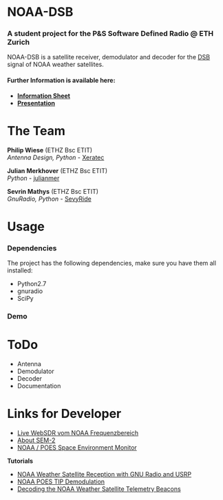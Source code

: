 # NOAA-DSB

### A student project for the P&S Software Defined Radio @ ETH Zurich
NOAA-DSB is a satellite receiver, demodulator and decoder for the [DSB](https://www.sigidwiki.com/wiki/NOAA_Direct_Sounder_Broadcast_(DSB)) signal of NOAA weather satellites.

#### Further Information is available here:

* **[Information Sheet]()**
* **[Presentation]()**

# The Team
**Philip Wiese** (ETHZ Bsc ETIT)  
*Antenna Design, Python* - [Xeratec](https://github.com/Xeratec)  

**Julian Merkhover** (ETHZ Bsc ETIT)  
*Python* - [julianmer](https://github.com/julianmer)

**Sevrin Mathys** (ETHZ Bsc ETIT)  
*GnuRadio, Python* - [SevyRide](https://github.com/SevyRide)

# Usage
### Dependencies
The project has the following dependencies, make sure you have them all installed:
- Python2.7
- gnuradio
- SciPy

### Demo


# ToDo
* Antenna
* Demodulator
* Decoder
* Documentation

# Links for Developer
* [Live WebSDR vom NOAA Frequenzbereich](http://k3fef.com:8902)
* [About SEM-2](http://www.esa.int/Our_Activities/Observing_the_Earth/Meteorological_missions/MetOp/About_SEM-2)
* [NOAA / POES Space Environment Monitor](https://www.ngdc.noaa.gov/stp/satellite/poes/)

**Tutorials**
* [NOAA Weather Satellite Reception with GNU Radio and USRP](http://oz9aec.net/radios/gnu-radio/noaa-weather-satellite-reception-with-gnu-radio-and-usrp)
* [NOAA POES TIP Demodulation](http://wiki.nebarnix.com/wiki/NOAA_POES_TIP_Demodulation)
* [Decoding the NOAA Weather Satellite Telemetry Beacons](https://www.rtl-sdr.com/decoding-the-noaa-weather-satellite-telemetry-beacons/)
